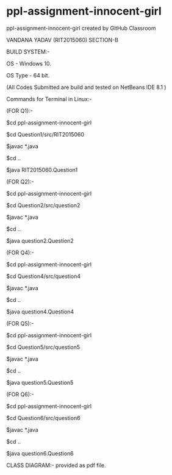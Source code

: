 # ppl-assignment-innocent-girl
ppl-assignment-innocent-girl created by GitHub Classroom

VANDANA YADAV
(RIT2015060)
SECTION-B

BUILD SYSTEM:-

OS - Windows 10.

OS Type - 64 bit.


(All Codes Submitted are build and tested on NetBeans IDE 8.1 )


Commands for Terminal in Linux:-


(FOR Q1):-


$cd ppl-assignment-innocent-girl

$cd Question1/src/RIT2015060

$javac *.java


$cd ..

$java RIT2015060.Question1



(FOR Q2):-


$cd ppl-assignment-innocent-girl

$cd Question2/src/question2

$javac *.java


$cd ..

$java question2.Question2



(FOR Q4):-


$cd ppl-assignment-innocent-girl

$cd Question4/src/question4

$javac *.java


$cd ..

$java question4.Question4



(FOR Q5):-


$cd ppl-assignment-innocent-girl

$cd Question5/src/question5

$javac *.java


$cd ..

$java question5.Question5



(FOR Q6):-


$cd ppl-assignment-innocent-girl

$cd Question6/src/question6

$javac *.java


$cd ..

$java question6.Question6




CLASS DIAGRAM:- provided as pdf file.
